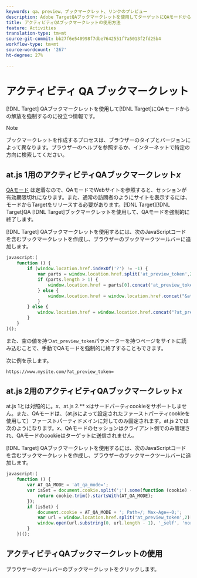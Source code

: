 ```yaml
---
keywords: qa、preview、ブックマークレット、リンクのプレビュー
description: Adobe TargetQAブックマークレットを使用してターゲットにQAモードからの解放を強制する方法を説明します。
title: アクティビティQAブックマークレットの使用方法
feature: Activities
translation-type: tm+mt
source-git-commit: bb27f6e540998f7dbe7642551f7a5013f2fd25b4
workflow-type: tm+mt
source-wordcount: '267'
ht-degree: 27%

---
```



# アクティビティ QA ブックマークレット

[!DNL Target] QAブックマークレットを使用して[!DNL Target]にQAモードからの解放を強制するのに役立つ情報です。

>[!NOTE]
>
>ブックマークレットを作成するプロセスは、ブラウザーのタイプとバージョンによって異なります。ブラウザーのヘルプを参照するか、インターネットで特定の方向に検索してください。

## at.js 1用のアクティビティQAブックマークレット&#x200B;*x*

[QAモード](/help/c-activities/c-activity-qa/activity-qa.md) は定着なので、QAモードでWebサイトを参照すると、セッションが有効期限切れになります。また、通常の訪問者のようにサイトを表示するには、モードからTargetをリリースする必要があります。[!DNL Target][!DNL Target]QA [!DNL Target]ブックマークレットを使用して、QAモードを強制的に終了します。

[!DNL Target] QAブックマークレットを使用するには、次のJavaScriptコードを含むブックマークレットを作成し、ブラウザーのブックマークツールバーに追加します。

```javascript
javascript:(
    function () {
        if (window.location.href.indexOf('?') != -1) {
            var parts = window.location.href.split('at_preview_token',2);
            if (parts.length > 1) {
                window.location.href = parts[0].concat('at_preview_token=');
            } else {
                window.location.href = window.location.href.concat("&at_preview_token=")
            }
        } else {
            window.location.href = window.location.href.concat("?at_preview_token=")
        }
    }
)();
```

また、空の値を持つ`at_preview_token`パラメーターを持つページをサイトに読み込むことで、手動でQAモードを強制的に終了することもできます。

次に例を示します。

`https://www.mysite.com/?at_preview_token=`

## at.js 2用のアクティビティQAブックマークレット&#x200B;*x*

at.js 1とは対照的に。*x*、at.js 2.** xはサードパーティcookieをサポートしません。また、QAモードは、（at.jsによって設定されたファーストパーティcookieを使用して）ファーストパーティドメインに対してのみ固定されます。at.js 2では次のようになります。*x*、QAモードのセッションはクライアント側でのみ管理され、QAモードのcookieはターゲットに送信されません。

[!DNL Target] QAブックマークレットを使用するには、次のJavaScriptコードを含むブックマークレットを作成し、ブラウザーのブックマークツールバーに追加します。

```javascript
javascript:(
    function () {
        var AT_QA_MODE = 'at_qa_mode=';
        var isSet = document.cookie.split(';').some(function (cookie) {
            return cookie.trim().startsWith(AT_QA_MODE);
        });
        if (isSet) {
            document.cookie = AT_QA_MODE + '; Path=/; Max-Age=-0;';
            var url = window.location.href.split('at_preview_token',2)[0];
            window.open(url.substring(0, url.length - 1), '_self', 'noreferrer');
        }
    })();
```

## アクティビティQAブックマークレットの使用

ブラウザーのツールバーのブックマークレットをクリックします。

